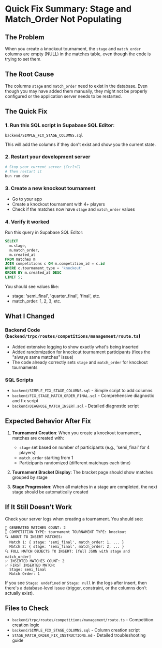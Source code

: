 # Quick Fix Summary: Stage and Match_Order Not Populating

## The Problem
When you create a knockout tournament, the `stage` and `match_order` columns are empty (NULL) in the matches table, even though the code is trying to set them.

## The Root Cause
The columns `stage` and `match_order` need to exist in the database. Even though you may have added them manually, they might not be properly configured or the application server needs to be restarted.

## The Quick Fix

### 1. Run this SQL script in Supabase SQL Editor:
```
backend/SIMPLE_FIX_STAGE_COLUMNS.sql
```

This will add the columns if they don't exist and show you the current state.

### 2. Restart your development server
```bash
# Stop your current server (Ctrl+C)
# Then restart it
bun run dev
```

### 3. Create a new knockout tournament
- Go to your app
- Create a knockout tournament with 4+ players
- Check if the matches now have `stage` and `match_order` values

### 4. Verify it worked
Run this query in Supabase SQL Editor:
```sql
SELECT 
  m.stage,
  m.match_order,
  m.created_at
FROM matches m
JOIN competitions c ON m.competition_id = c.id
WHERE c.tournament_type = 'knockout'
ORDER BY m.created_at DESC
LIMIT 5;
```

You should see values like:
- stage: 'semi_final', 'quarter_final', 'final', etc.
- match_order: 1, 2, 3, etc.

## What I Changed

### Backend Code (`backend/trpc/routes/competitions/management/route.ts`)
- Added extensive logging to show exactly what's being inserted
- Added randomization for knockout tournament participants (fixes the "always same matches" issue)
- The code already correctly sets `stage` and `match_order` for knockout tournaments

### SQL Scripts
- `backend/SIMPLE_FIX_STAGE_COLUMNS.sql` - Simple script to add columns
- `backend/FIX_STAGE_MATCH_ORDER_FINAL.sql` - Comprehensive diagnostic and fix script
- `backend/DIAGNOSE_MATCH_INSERT.sql` - Detailed diagnostic script

## Expected Behavior After Fix

1. **Tournament Creation**: When you create a knockout tournament, matches are created with:
   - `stage` set based on number of participants (e.g., 'semi_final' for 4 players)
   - `match_order` starting from 1
   - Participants randomized (different matchups each time)

2. **Tournament Bracket Display**: The bracket page should show matches grouped by stage

3. **Stage Progression**: When all matches in a stage are completed, the next stage should be automatically created

## If It Still Doesn't Work

Check your server logs when creating a tournament. You should see:
```
🎯 GENERATED MATCHES COUNT: 2
🎯 COMPETITION TYPE: tournament TOURNAMENT TYPE: knockout
🔍 ABOUT TO INSERT MATCHES:
  Match 1: { stage: 'semi_final', match_order: 1, ... }
  Match 2: { stage: 'semi_final', match_order: 2, ... }
🔍 FULL MATCH OBJECTS TO INSERT: [full JSON with stage and match_order]
✅ INSERTED MATCHES COUNT: 2
✅ FIRST INSERTED MATCH:
  Stage: semi_final
  Match Order: 1
```

If you see `Stage: undefined` or `Stage: null` in the logs after insert, then there's a database-level issue (trigger, constraint, or the columns don't actually exist).

## Files to Check
- `backend/trpc/routes/competitions/management/route.ts` - Competition creation logic
- `backend/SIMPLE_FIX_STAGE_COLUMNS.sql` - Column creation script
- `STAGE_MATCH_ORDER_FIX_INSTRUCTIONS.md` - Detailed troubleshooting guide
